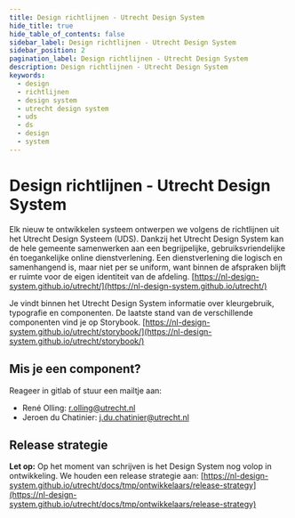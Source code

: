 ```yaml
---
title: Design richtlijnen - Utrecht Design System
hide_title: true
hide_table_of_contents: false
sidebar_label: Design richtlijnen - Utrecht Design System
sidebar_position: 2
pagination_label: Design richtlijnen - Utrecht Design System
description: Design richtlijnen - Utrecht Design System
keywords:
  - design
  - richtlijnen
  - design system
  - utrecht design system
  - uds
  - ds
  - design
  - system
---
```


<!-- @license CC0-1.0 -->

# Design richtlijnen - Utrecht Design System

Elk nieuw te ontwikkelen systeem ontwerpen we volgens de richtlijnen uit het Utrecht Design Systeem (UDS). Dankzij het Utrecht Design System kan de hele gemeente samenwerken aan een begrijpelijke, gebruiksvriendelijke én toegankelijke online dienstverlening. Een dienstverlening die logisch en samenhangend is, maar niet per se uniform, want binnen de afspraken blijft er ruimte voor de eigen identiteit van de afdeling.
[https://nl-design-system.github.io/utrecht/](https://nl-design-system.github.io/utrecht/)

Je vindt binnen het Utrecht Design System informatie over kleurgebruik, typografie en componenten. De laatste stand van de verschillende componenten vind je op Storybook.
[https://nl-design-system.github.io/utrecht/storybook/](https://nl-design-system.github.io/utrecht/storybook/)

## Mis je een component?

Reageer in gitlab of stuur een mailtje aan:

- René Olling: r.olling@utrecht.nl
- Jeroen du Chatinier: j.du.chatinier@utrecht.nl

## Release strategie

**Let op:** Op het moment van schrijven is het Design System nog volop in ontwikkeling. We houden een release strategie aan: [https://nl-design-system.github.io/utrecht/docs/tmp/ontwikkelaars/release-strategy](https://nl-design-system.github.io/utrecht/docs/tmp/ontwikkelaars/release-strategy)
